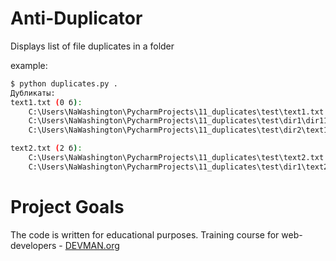 # Anti-Duplicator

Displays list of file duplicates in a folder

example:
```bash
$ python duplicates.py .
Дубликаты:
text1.txt (0 б):
	C:\Users\NaWashington\PycharmProjects\11_duplicates\test\text1.txt
	C:\Users\NaWashington\PycharmProjects\11_duplicates\test\dir1\dir11\text1.txt
	C:\Users\NaWashington\PycharmProjects\11_duplicates\test\dir2\text1.txt

text2.txt (2 б):
	C:\Users\NaWashington\PycharmProjects\11_duplicates\test\text2.txt
	C:\Users\NaWashington\PycharmProjects\11_duplicates\test\dir1\text2.txt

```

# Project Goals

The code is written for educational purposes. Training course for web-developers - [DEVMAN.org](https://devman.org)
